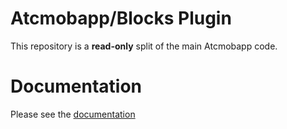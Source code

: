 # Atcmobapp/Blocks Plugin

This repository is a **read-only** split of the main Atcmobapp code.

# Documentation

Please see the [documentation](http://docs.metroeconomics.com/3.0)
